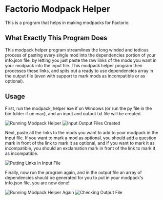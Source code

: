 # Factorio Modpack Helper
This is a program that helps in making modpacks for Factorio.

## What Exactly This Program Does
This modpack helper program streamlines the long winded and 
tedious process of pasting every single mod into the dependencies
portion of your info.json file, by letting you just paste the 
raw links of the mods you want in your modpack into the input
file. This modpack helper program then processes these links, 
and spits out a ready to use dependencies array in the output 
file (even with support to mark mods as incompatible or as 
optional).

## Usage
First, run the modpack_helper exe if on Windows (or run the py 
file in the bin folder if on mac), and an input and output txt
file will be created.

![Running Modpack Helper](res/step_1.png)
![Input Output Files Created](res/step_1-2.png)

Next, paste all the links to the mods you want to add to your
modpack in the input file. If you want to mark a mod as optional, 
you should add a question mark in front of the link to mark it as 
optional, and if you want to mark it as incompatible, you should 
an exclamation mark in front of the link to mark it as incompatible.

![Putting Links In Input File](res/step_2.png)

Finally, now run the program again, and in the output file an array
of dependencies should be generated for you to put in your modpack's
info.json file, you are now done!

![Running Modpack Helper Again](res/step_3.png)
![Checking Output File](res/step_3-2.png)
